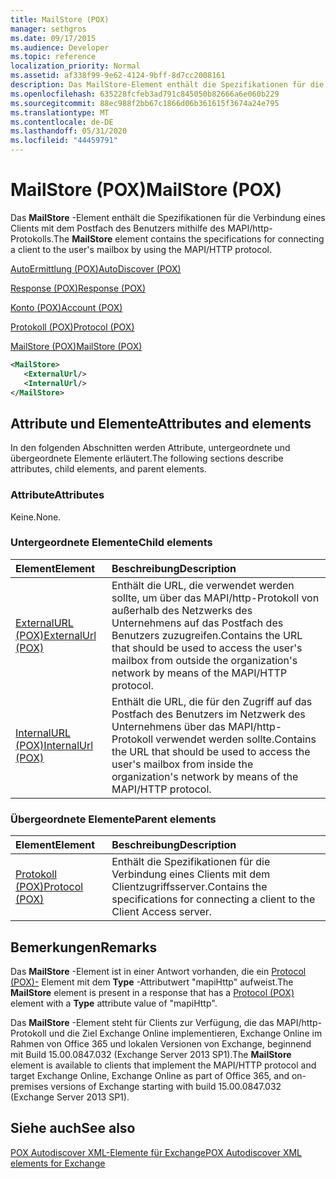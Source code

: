```yaml
---
title: MailStore (POX)
manager: sethgros
ms.date: 09/17/2015
ms.audience: Developer
ms.topic: reference
localization_priority: Normal
ms.assetid: af338f99-9e62-4124-9bff-8d7cc2008161
description: Das MailStore-Element enthält die Spezifikationen für die Verbindung eines Clients mit dem Postfach des Benutzers mithilfe des MAPI/http-Protokolls.
ms.openlocfilehash: 635228fcfeb3ad791c845050b82666a6e060b229
ms.sourcegitcommit: 88ec988f2bb67c1866d06b361615f3674a24e795
ms.translationtype: MT
ms.contentlocale: de-DE
ms.lasthandoff: 05/31/2020
ms.locfileid: "44459791"
---
```

# <a name="mailstore-pox"></a><span data-ttu-id="98c6b-103">MailStore (POX)</span><span class="sxs-lookup"><span data-stu-id="98c6b-103">MailStore (POX)</span></span>

<span data-ttu-id="98c6b-104">Das **MailStore** -Element enthält die Spezifikationen für die Verbindung eines Clients mit dem Postfach des Benutzers mithilfe des MAPI/http-Protokolls.</span><span class="sxs-lookup"><span data-stu-id="98c6b-104">The **MailStore** element contains the specifications for connecting a client to the user's mailbox by using the MAPI/HTTP protocol.</span></span> 
  
[<span data-ttu-id="98c6b-105">AutoErmittlung (POX)</span><span class="sxs-lookup"><span data-stu-id="98c6b-105">AutoDiscover (POX)</span></span>](autodiscover-pox.md)
  
[<span data-ttu-id="98c6b-106">Response (POX)</span><span class="sxs-lookup"><span data-stu-id="98c6b-106">Response (POX)</span></span>](response-pox.md)
  
[<span data-ttu-id="98c6b-107">Konto (POX)</span><span class="sxs-lookup"><span data-stu-id="98c6b-107">Account (POX)</span></span>](account-pox.md)
  
[<span data-ttu-id="98c6b-108">Protokoll (POX)</span><span class="sxs-lookup"><span data-stu-id="98c6b-108">Protocol (POX)</span></span>](protocol-pox.md)
  
[<span data-ttu-id="98c6b-109">MailStore (POX)</span><span class="sxs-lookup"><span data-stu-id="98c6b-109">MailStore (POX)</span></span>](mailstore-pox.md)
  
```XML
<MailStore>
   <ExternalUrl/>
   <InternalUrl/>
</MailStore>
```

## <a name="attributes-and-elements"></a><span data-ttu-id="98c6b-110">Attribute und Elemente</span><span class="sxs-lookup"><span data-stu-id="98c6b-110">Attributes and elements</span></span>

<span data-ttu-id="98c6b-111">In den folgenden Abschnitten werden Attribute, untergeordnete und übergeordnete Elemente erläutert.</span><span class="sxs-lookup"><span data-stu-id="98c6b-111">The following sections describe attributes, child elements, and parent elements.</span></span>
  
### <a name="attributes"></a><span data-ttu-id="98c6b-112">Attribute</span><span class="sxs-lookup"><span data-stu-id="98c6b-112">Attributes</span></span>

<span data-ttu-id="98c6b-113">Keine.</span><span class="sxs-lookup"><span data-stu-id="98c6b-113">None.</span></span>
  
### <a name="child-elements"></a><span data-ttu-id="98c6b-114">Untergeordnete Elemente</span><span class="sxs-lookup"><span data-stu-id="98c6b-114">Child elements</span></span>

|<span data-ttu-id="98c6b-115">**Element**</span><span class="sxs-lookup"><span data-stu-id="98c6b-115">**Element**</span></span>|<span data-ttu-id="98c6b-116">**Beschreibung**</span><span class="sxs-lookup"><span data-stu-id="98c6b-116">**Description**</span></span>|
|:-----|:-----|
|[<span data-ttu-id="98c6b-117">ExternalURL (POX)</span><span class="sxs-lookup"><span data-stu-id="98c6b-117">ExternalUrl (POX)</span></span>](externalurl-pox.md) <br/> |<span data-ttu-id="98c6b-118">Enthält die URL, die verwendet werden sollte, um über das MAPI/http-Protokoll von außerhalb des Netzwerks des Unternehmens auf das Postfach des Benutzers zuzugreifen.</span><span class="sxs-lookup"><span data-stu-id="98c6b-118">Contains the URL that should be used to access the user's mailbox from outside the organization's network by means of the MAPI/HTTP protocol.</span></span>  <br/> |
|[<span data-ttu-id="98c6b-119">InternalURL (POX)</span><span class="sxs-lookup"><span data-stu-id="98c6b-119">InternalUrl (POX)</span></span>](internalurl-pox.md) <br/> |<span data-ttu-id="98c6b-120">Enthält die URL, die für den Zugriff auf das Postfach des Benutzers im Netzwerk des Unternehmens über das MAPI/http-Protokoll verwendet werden sollte.</span><span class="sxs-lookup"><span data-stu-id="98c6b-120">Contains the URL that should be used to access the user's mailbox from inside the organization's network by means of the MAPI/HTTP protocol.</span></span>  <br/> |
   
### <a name="parent-elements"></a><span data-ttu-id="98c6b-121">Übergeordnete Elemente</span><span class="sxs-lookup"><span data-stu-id="98c6b-121">Parent elements</span></span>

|<span data-ttu-id="98c6b-122">**Element**</span><span class="sxs-lookup"><span data-stu-id="98c6b-122">**Element**</span></span>|<span data-ttu-id="98c6b-123">**Beschreibung**</span><span class="sxs-lookup"><span data-stu-id="98c6b-123">**Description**</span></span>|
|:-----|:-----|
|[<span data-ttu-id="98c6b-124">Protokoll (POX)</span><span class="sxs-lookup"><span data-stu-id="98c6b-124">Protocol (POX)</span></span>](protocol-pox.md) <br/> |<span data-ttu-id="98c6b-125">Enthält die Spezifikationen für die Verbindung eines Clients mit dem Clientzugriffsserver.</span><span class="sxs-lookup"><span data-stu-id="98c6b-125">Contains the specifications for connecting a client to the Client Access server.</span></span>  <br/> |
   
## <a name="remarks"></a><span data-ttu-id="98c6b-126">Bemerkungen</span><span class="sxs-lookup"><span data-stu-id="98c6b-126">Remarks</span></span>

<span data-ttu-id="98c6b-127">Das **MailStore** -Element ist in einer Antwort vorhanden, die ein [Protocol (POX)-](protocol-pox.md) Element mit dem **Type** -Attributwert "mapiHttp" aufweist.</span><span class="sxs-lookup"><span data-stu-id="98c6b-127">The **MailStore** element is present in a response that has a [Protocol (POX)](protocol-pox.md) element with a **Type** attribute value of "mapiHttp".</span></span> 
  
<span data-ttu-id="98c6b-128">Das **MailStore** -Element steht für Clients zur Verfügung, die das MAPI/http-Protokoll und die Ziel Exchange Online implementieren, Exchange Online im Rahmen von Office 365 und lokalen Versionen von Exchange, beginnend mit Build 15.00.0847.032 (Exchange Server 2013 SP1).</span><span class="sxs-lookup"><span data-stu-id="98c6b-128">The **MailStore** element is available to clients that implement the MAPI/HTTP protocol and target Exchange Online, Exchange Online as part of Office 365, and on-premises versions of Exchange starting with build 15.00.0847.032 (Exchange Server 2013 SP1).</span></span> 
  
## <a name="see-also"></a><span data-ttu-id="98c6b-129">Siehe auch</span><span class="sxs-lookup"><span data-stu-id="98c6b-129">See also</span></span>



[<span data-ttu-id="98c6b-130">POX Autodiscover XML-Elemente für Exchange</span><span class="sxs-lookup"><span data-stu-id="98c6b-130">POX Autodiscover XML elements for Exchange</span></span>](pox-autodiscover-xml-elements-for-exchange.md)

